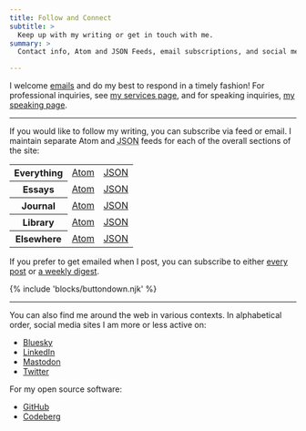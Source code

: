 ```yaml
---
title: Follow and Connect
subtitle: >
  Keep up with my writing or get in touch with me.
summary: >
  Contact info, Atom and JSON Feeds, email subscriptions, and social media links.

---
```


I welcome [emails](mailto:hello@chriskrycho.com) and do my best to respond in a timely fashion! For professional inquiries, see [my services page](/services/), and for speaking inquiries, [my speaking page](/speaking/).

---

If you would like to follow my writing, you can subscribe via feed or email. I maintain separate Atom and <abbr title="JavaScript Object Notation">JSON</abbr> feeds for each of the overall sections of the site:

<table>
    <tr>
        <th scope="row"><strong>Everything</strong></td>
        <td><a href="/feed.xml">Atom</a></td>
        <td><a href="/feed.json">JSON</a></td>
    </tr>
    <tr>
        <th scope="row">Essays</td>
        <td><a href="/essays/feed.xml">Atom</a></td>
        <td><a href="/essays/feed.json">JSON</a></td>
    </tr>
    <tr>
        <th scope="row">Journal</td>
        <td><a href="/journal/feed.xml">Atom</a></td>
        <td><a href="/journal/feed.json">JSON</a></td>
    </tr>
    <tr>
        <th scope="row">Library</td>
        <td><a href="/library/feed.xml">Atom</a></td>
        <td><a href="/library/feed.json">JSON</a></td>
    </tr>
    <tr>
        <th scope="row">Elsewhere</td>
        <td><a href="/elsewhere/feed.xml">Atom</a></td>
        <td><a href="/elsewhere/feed.json">JSON</a></td>
    </tr>

</table>

If you prefer to get emailed when I post, you can subscribe to either [every post](https://buttondown.email/sympolymathesy) or [a weekly digest](https://buttondown.email/sympolymathesy-digest).

{% include 'blocks/buttondown.njk' %}

---

You can also find me around the web in various contexts. In alphabetical order, social media sites I am more or less active on:

- [Bluesky](https://bsky.app/profile/chriskrycho.com)
- [LinkedIn](http://linkedin.com/in/chriskrycho/)
- [Mastodon](https://mastodon.social/@chriskrycho)
- [Twitter](https://twitter.com/chriskrycho)

For my open source software:

- [GitHub](https://github.com/chriskrycho)
- [Codeberg](https://codeberg.org/chriskrycho)
